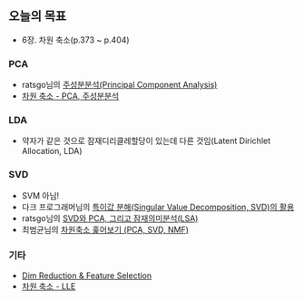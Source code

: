 ## 오늘의 목표
- 6장. 차원 축소(p.373 ~ p.404)

### PCA
- ratsgo님의 [주성분분석(Principal Component Analysis)
](https://ratsgo.github.io/machine%20learning/2017/04/24/PCA/)
- [차원 축소 - PCA, 주성분분석](https://excelsior-cjh.tistory.com/167?category=918734)


### LDA
- 약자가 같은 것으로 잠재디리클레할당이 있는데 다른 것임(Latent Dirichlet Allocation, LDA)


### SVD
- SVM 아님!
- 다크 프로그래머님의 [특이값 분해(Singular Value Decomposition, SVD)의 활용](https://darkpgmr.tistory.com/106)
- ratsgo님의 [SVD와 PCA, 그리고 잠재의미분석(LSA)](https://ratsgo.github.io/from%20frequency%20to%20semantics/2017/04/06/pcasvdlsa/)
- 최범균님의 [차원축소 훑어보기 (PCA, SVD, NMF)](https://www.slideshare.net/madvirus/pca-svd)


### 기타
- [Dim Reduction & Feature Selection](https://iostream.tistory.com/110)
- [차원 축소 - LLE](https://excelsior-cjh.tistory.com/168)


